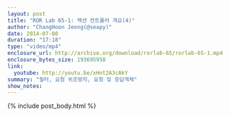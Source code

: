 ```yaml
---
layout: post
title: "ROR Lab 65-1: 액션 컨트롤러 개요(4)"
author: "ChangHoon Jeong(@seapy)"
date: 2014-07-08
duration: "17:18"
type: "video/mp4"
enclosure_url: http://archive.org/download/rorlab-65/rorlab-65-1.mp4
enclosure_bytes_size: 193695958
link:
  youtube: http://youtu.be/xHnt2A3cAkY
summary: "필터, 요청 위조방지, 요청 및 응답객체"
show_notes:
---
```


{% include post_body.html %}
